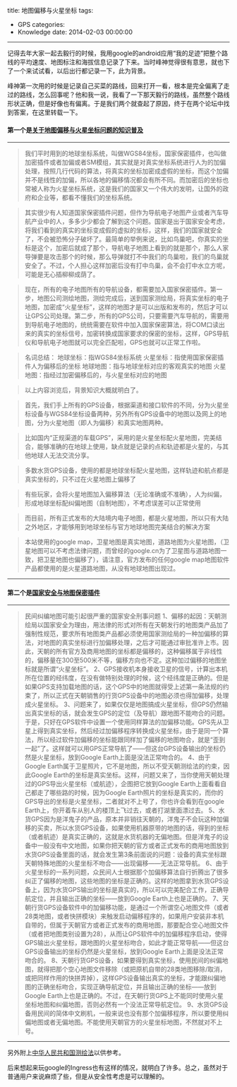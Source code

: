 title: 地图偏移与火星坐标
tags:
  - GPS
categories:
  - Knowledge
date: 2014-02-03 00:00:00
---

记得去年大家一起去毅行的时候，我用google的android应用“我的足迹”把整个路线的平均速度、地图标注和海拔信息记录了下来。当时峰神觉得很有意思，就也下了一个来试试看，以后出行都记录一下，此为背景。

峰神第一次用的时候是记录自己买菜的路线，回来打开一看，根本是完全偏离了走过的路线，怎么回事呢？他和我一说，我看了一下那天毅行的路线，虽然整个路线形状正确，但是好像也有偏离。于是我们两个就查起了原因，终于在两个论坛中找到答案，在这里转载一下。


#### 第一个是[关于地图偏移与火星坐标问题的知识普及](http://www.foooooot.com/club/4/topic/740/)

<!-- more -->

---

>我们平时用到的地球坐标系统，叫做WGS84坐标，国家保密插件，也叫做加密插件或者加偏或者SM模组，其实就是对真实坐标系统进行人为的加偏处理，按照几行代码的算法，将真实的坐标加密成虚假的坐标，而这个加偏并不是线性的加偏，所以各地的偏移情况都会有所不同。而加密后的坐标也常被人称为火星坐标系统，这是我们的国家又一个伟大的发明，让国外的政府和企业等，都看不懂我们的坐标系统。

> 其实很少有人知道国家保密插件问题，但作为导航电子地图产业或者汽车导航产业中的人，多多少少都会了解到这个问题。国家是出于国家安全考虑，将我们看到的真实的坐标变成假的虚拟的坐标，这样，我们的国家就安全了，不会被恐怖分子破坏了。最简单的举例来说，比如鸟巢吧，你真实的坐标是这个，加密后就成了那个，导航电子地图上看到的就是那个，那么人家导弹要是攻击那个的时候，那么导弹就打不中我们的鸟巢啦，我们的鸟巢就安全了。不过，个人担心这样加密后没有打中鸟巢，会不会打中水立方呢，可能是无心插柳柳成荫了。

> 现在，所有的电子地图所有的导航设备，都需要加入国家保密插件。第一步，地图公司测绘地图，测绘完成后，送到国家测绘局，将真实坐标的电子地图，加密成“火星坐标”，这样的地图才是可以出版和发布的，然后才可以让GPS公司处理。第二步，所有的GPS公司，只要需要汽车导航的，需要用到导航电子地图的，统统需要在软件中加入国家保密算法，将COM口读出来的真实的坐标信号，加密转换成国家要求的保密的坐标，这样，GPS导航仪和导航电子地图就可以完全匹配啦，GPS也就可以正常工作啦。

>名词总结：
 地球坐标：指WGS84坐标系统
 火星坐标：指使用国家保密插件人为偏移后的坐标
 地球地图：指与地球坐标对应的客观真实的地图
 火星地图：指经过加密偏移后的，与火星坐标对应的地图

> 以上内容浏览后，背景知识大概就明白了。

> 首先，我们手上所有的GPS设备，根据渠道和接口软件的不同，分为火星坐标设备与WGS84坐标设备两种，另外所有GPS设备中的地图以及网上的地图，分为火星地图（即人为偏移）和真实地图两种。

> 比如国内“正规渠道的车载GPS”，采用的是火星坐标配火星地图，完美结合，能够准确的在地球上使用，缺点就是记录的点和轨迹都是火星的，与其他地球人无法交流分享。

> 多数水货GPS设备，使用的都是地球坐标配火星地图，这样轨迹和航点都是真实坐标的，只不过在火星地图上偏移了

> 有些玩家，会将火星地图加入偏移算法（无论准确或不准确），人为纠偏，形成地球坐标配纠偏地图（自制地图），不考虑误差可以正常使用

> 而目前，所有正式发布的大陆境内电子地图，都是火星地图，所以只有大陆之外地区，才能够用到地球坐标与官方地球地图完美结合的解决方案

> 本站使用的google map，卫星地图是真实地图，道路地图为火星地图，（卫星地图可以不考虑法律问题，而曾经的google.cn为了卫星图与道路地图一致，把卫星地图也偏移了），请注意，官方发布的任何google map地图软件产品都使用的是火星道路地图，从没有地球地图出现过。

---

#### 第二个是[国家安全与地图保密插件](http://122.226.111.98/bbs/viewthread.php?tid=13045992&bbsid=147)

---

> 民间纠编地图可能引起很严重的国家安全刑事问题
1、偏移的起因：天朝测绘局以国家安全为理由，用法律的形式对所有在天朝发行的地图类产品加了强制性规范，要求所有地图类产品都必须使用国家测绘局的一种加偏移的算法，对地图的真实坐标进行加偏移处理，之后才可能通过审批准许上市。因此，天朝的所有官方及商用地图的坐标都是偏移的，这种偏移属于非线性的，偏移量在300至500米不等，偏移方向也不定。这种加过偏移的地图坐标就是所谓“火星坐标”。
2、GPS接收机本身接收卫星的信号，计算出本机所在位置的经纬度，在没有做特别处理的时候，这个经纬度是正确的。但是如果GPS支持加载地图的话，这个GPS中的地图就得受上述第一条法规的约束了，所以正式在天朝销售的行货GPS设备中的地图必须也得加偏移，处理成火星坐标。
3、问题来了，如果仅仅是地图搞成火星坐标，但GPS仍然输出真实坐标的话，就会发生GPS的定位（及导航）跟地图不能吻合的问题。于是，只好在GPS软件中设置一个使用同样算法的加偏移功能。GPS先从卫星上得到真实坐标，然后经过加偏移程序转换成火星坐标，由于是同一个算法，所以经过软件加偏移的坐标能跟同样加了偏移的地图吻合，就是“歪到一起”了。这样就可以用GPS正常导航了——但这台GPS设备输出的坐标仍然是火星坐标，放到Google Earth上面是没法正常吻合的。
4、由于Google Earth属于卫星照片，它不是地图，所以不受天朝测绘法的约束，因此Google Earth的坐标是真实坐标。这样，问题又来了，当你使用天朝处理过的GPS导出火星坐标（或航迹），企图把它放到Google Earth上面看看自己都走了哪些路的时候，因为Google Earth照片的坐标是真实的，而你的GPS导出的坐标是火星坐标，二者就对不上号了，你也许会看到在google Earth上，你开着车从别人的楼顶上飞过去，或者打湖里面漂过去。
5、水货GPS因为是洋鬼子的产品，原本并非销往天朝的，洋鬼子不会玩这种加偏移的买卖，所以水货GPS设备，如果使用机器原带的地图的话，得到的坐标（或者航迹）是真实正确的，这就是水货机器的无偏地图。但是洋鬼子的设备中一般没有中文地图，如果你把天朝的官方或者正式发布的商用地图放到水货GPS设备里面的话，就会发生第3条前面说的问题：设备的真实坐标跟天朝特殊地图的火星坐标不吻合——出现偏移——无法正常导航。
6、由于火星坐标的一系列问题，众民间人士根据那个加偏移算法自行折腾出了很多纠正了偏移的地图，这些地图的坐标是正确的。这样的地图拿到水货GPS设备上，因为水货GPS输出的坐标是真实的，所以可以完美配合工作，正确导航定位，并且输出正确的坐标——放到Google Earth上也是正确的。
7、天朝行货GPS设备软件中的加偏移功能，是通过一个所谓空心地图文件（或者28类地图，或者快拼模块）来触发启动偏移程序的，如果用户安装非本机自带的，但属于天朝官方或者正式发布的商用地图，那要配合空心地图文件（或者把地图类别设置为28），从而让GPS软件中的加偏移程序启动，使得GPS输出火星坐标，跟地图的火星坐标吻合，如此才能正常导航——但这台GPS设备输出的坐标仍然是火星坐标，放到Google Earth上面是没法正常吻合的。
8、天朝行货GPS设备，如果要得到真实坐标，使用民间的纠偏地图，就得把那个空心地图文件移除（或把原机自带的28类地图移除/取消，或把同样作用的快拼弄掉），这样GPS设备输出真实的坐标，才能跟纠偏地图的正确坐标吻合，实现正确导航定位，并且输出正确的坐标——放到Google Earth上也是正确的。不过，在天朝行货GPS上不能同时使用火星坐标地图和纠偏地图，否则必然有一个没法正常导航定位。
9、水货GPS设备用民间的简体中文刷机，一般来说也没有那个加偏移程序，所以要使用纠偏地图或者无偏地图。不能使用天朝官方的火星坐标地图，不然就对不上号。

---

另外附上[中华人民共和国测绘法](http://www.gov.cn/ziliao/flfg/2005-08/05/content_20947.htm)以供参考。

后来想起来玩google的Ingress也有这样的情况，就明白了许多。总之，虽然对于普通用户来说麻烦了些，但是从安全性考虑是可以理解的。